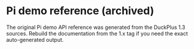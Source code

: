# Pi demo reference (archived)

The original Pi demo API reference was generated from the DuckPlus 1.3 sources. Rebuild the documentation from the 1.x tag if you need the exact auto-generated output.
